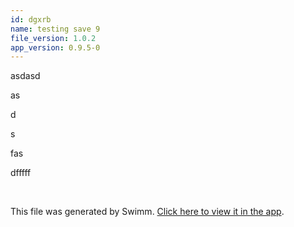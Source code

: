 ```yaml
---
id: dgxrb
name: testing save 9
file_version: 1.0.2
app_version: 0.9.5-0
---
```


asdasd

as

d

s

fas

dfffff




<br/>

This file was generated by Swimm. [Click here to view it in the app](http://localhost:5000/repos/Z2l0aHViJTNBJTNBc3Rva2Utd2VhdGhlciUzQSUzQUFkZGllQ29oZW4=/docs/dgxrb).
